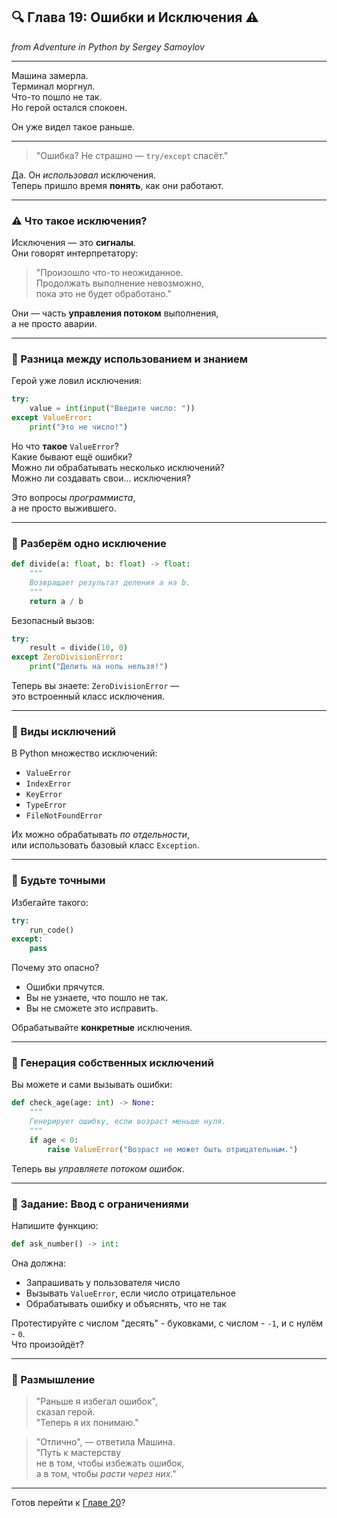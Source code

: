 ## 🔍 Глава 19: Ошибки и Исключения ⚠️  
*from Adventure in Python by Sergey Samoylov*

---

Машина замерла.  
Терминал моргнул.  
Что-то пошло не так.  
Но герой остался спокоен.

Он уже видел такое раньше.

---

> "Ошибка? Не страшно — `try/except` спасёт."

Да. Он *использовал* исключения.  
Теперь пришло время **понять**, как они работают.

---

### ⚠️ Что такое исключения?

Исключения — это **сигналы**.  
Они говорят интерпретатору:

> "Произошло что-то неожиданное.  
> Продолжать выполнение невозможно,  
> пока это не будет обработано."

Они — часть **управления потоком** выполнения,  
а не просто аварии.

---

### 🔁 Разница между использованием и знанием

Герой уже ловил исключения:

```python
try:
    value = int(input("Введите число: "))
except ValueError:
    print("Это не число!")
```

Но что **такое** `ValueError`?  
Какие бывают ещё ошибки?  
Можно ли обрабатывать несколько исключений?  
Можно ли создавать свои... исключения?

Это вопросы *программиста*,  
а не просто выжившего.

---

### 🧪 Разберём одно исключение

```python
def divide(a: float, b: float) -> float:
    """
    Возвращает результат деления a на b.
    """
    return a / b
```

Безопасный вызов:

```python
try:
    result = divide(10, 0)
except ZeroDivisionError:
    print("Делить на ноль нельзя!")
```

Теперь вы знаете: `ZeroDivisionError` —  
это встроенный класс исключения.

---

### 🧰 Виды исключений

В Python множество исключений:

- `ValueError`
- `IndexError`
- `KeyError`
- `TypeError`
- `FileNotFoundError`

Их можно обрабатывать *по отдельности*,  
или использовать базовый класс `Exception`.

---

### 🧼 Будьте точными

Избегайте такого:

```python
try:
    run_code()
except:
    pass
```

Почему это опасно?

- Ошибки прячутся.
- Вы не узнаете, что пошло не так.
- Вы не сможете это исправить.

Обрабатывайте **конкретные** исключения.

---

### 💬 Генерация собственных исключений

Вы можете и сами вызывать ошибки:

```python
def check_age(age: int) -> None:
    """
    Генерирует ошибку, если возраст меньше нуля.
    """
    if age < 0:
        raise ValueError("Возраст не может быть отрицательным.")
```

Теперь вы *управляете потоком ошибок*.

---

### 🧠 Задание: Ввод с ограничениями

Напишите функцию:

```python
def ask_number() -> int:
```

Она должна:

- Запрашивать у пользователя число
- Вызывать `ValueError`, если число отрицательное
- Обрабатывать ошибку и объяснять, что не так

Протестируйте с числом "десять" - буковками, с числом - `-1`, и с нулём - `0`.  
Что произойдёт?

---

### 🧠 Размышление

> "Раньше я избегал ошибок",  
> сказал герой.  
> "Теперь я их понимаю."

> "Отлично", — ответила Машина.  
> "Путь к мастерству  
> не в том, чтобы избежать ошибок,  
> а в том, чтобы *расти через них*."

---

Готов перейти к [Главе 20](Chapter_20.md)?
